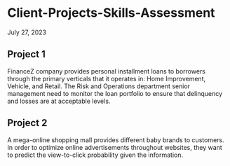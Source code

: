 # Client-Projects-Skills-Assessment
July 27, 2023

## Project 1
FinanceZ company provides personal installment loans to borrowers through the primary verticals that it operates in: Home Improvement, Vehicle, and Retail. The Risk and Operations department senior management need to monitor the loan portfolio to ensure that delinquency and losses are at acceptable levels.

## Project 2
A mega-online shopping mall provides different baby brands to customers. In order to optimize online advertisements throughout websites, they want to predict the view-to-click probability given the information.
